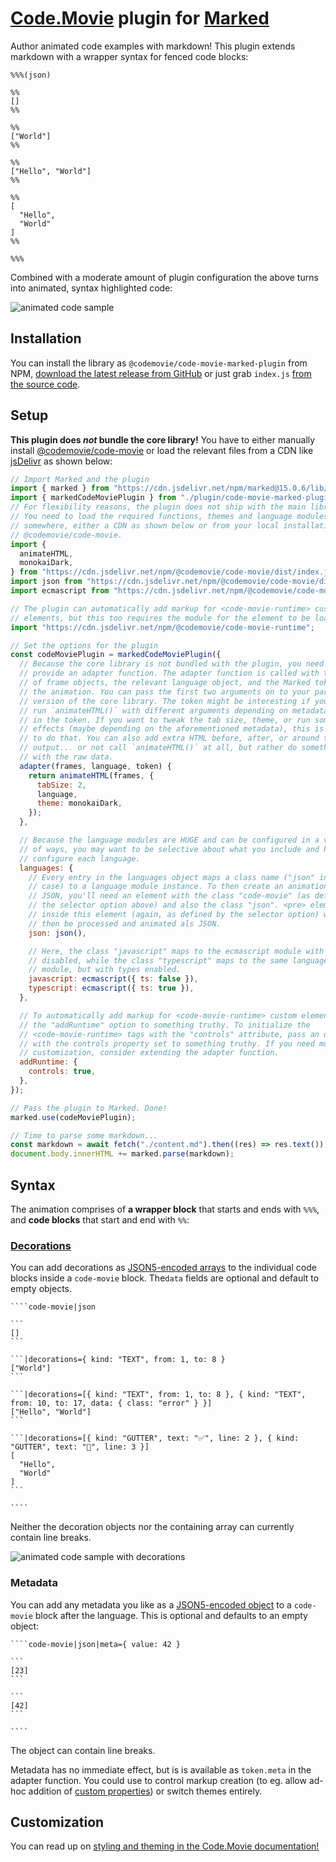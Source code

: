 # [Code.Movie](https://code.movie) plugin for [Marked](https://marked.js.org/)

Author animated code examples with markdown! This plugin extends markdown with a
wrapper syntax for fenced code blocks:

    %%%(json)

    %%
    []
    %%

    %%
    ["World"]
    %%

    %%
    ["Hello", "World"]
    %%

    %%
    [
      "Hello",
      "World"
    ]
    %%

    %%%

Combined with a moderate amount of plugin configuration the above turns into
animated, syntax highlighted code:

![animated code sample](https://raw.githubusercontent.com/CodeMovie/code-movie-marked-plugin/main/demo.gif)

## Installation

You can install the library as `@codemovie/code-movie-marked-plugin` from NPM,
[download the latest release from GitHub](https://github.com/CodeMovie/code-movie-marked-plugin/releases)
or just grab `index.js` [from the source code](https://github.com/CodeMovie/code-movie-marked-plugin/tree/main/dist).

## Setup

**This plugin does _not_ bundle the core library!** You have to either manually
install [@codemovie/code-movie](https://www.npmjs.com/package/@codemovie/code-movie)
or load the relevant files from a CDN like [jsDelivr](https://www.jsdelivr.com/)
as shown below:

```javascript
// Import Marked and the plugin
import { marked } from "https://cdn.jsdelivr.net/npm/marked@15.0.6/lib/marked.esm.js";
import { markedCodeMoviePlugin } from "./plugin/code-movie-marked-plugin/index.js";
// For flexibility reasons, the plugin does not ship with the main library.
// You need to load the required functions, themes and language modules from
// somewhere, either a CDN as shown below or from your local installation of
// @codemovie/code-movie.
import {
  animateHTML,
  monokaiDark,
} from "https://cdn.jsdelivr.net/npm/@codemovie/code-movie/dist/index.js";
import json from "https://cdn.jsdelivr.net/npm/@codemovie/code-movie/dist/languages/json.js";
import ecmascript from "https://cdn.jsdelivr.net/npm/@codemovie/code-movie/dist/languages/ecmascript.js";

// The plugin can automatically add markup for <code-movie-runtime> custom
// elements, but this too requires the module for the element to be loaded
import "https://cdn.jsdelivr.net/npm/@codemovie/code-movie-runtime";

// Set the options for the plugin
const codeMoviePlugin = markedCodeMoviePlugin({
  // Because the core library is not bundled with the plugin, you need to
  // provide an adapter function. The adapter function is called with the array
  // of frame objects, the relevant language object, and the Marked token for
  // the animation. You can pass the first two arguments on to your particular
  // version of the core library. The token might be interesting if you want to
  // run `animateHTML()` with different arguments depending on metadata present
  // in the token. If you want to tweak the tab size, theme, or run some side
  // effects (maybe depending on the aforementioned metadata), this is the place
  // to do that. You can also add extra HTML before, after, or around the
  // output... or not call `animateHTML()` at all, but rather do something else
  // with the raw data.
  adapter(frames, language, token) {
    return animateHTML(frames, {
      tabSize: 2,
      language,
      theme: monokaiDark,
    });
  },

  // Because the language modules are HUGE and can be configured in a variety
  // of ways, you may want to be selective about what you include and how you
  // configure each language.
  languages: {
    // Every entry in the languages object maps a class name ("json" in this
    // case) to a language module instance. To then create an animation for
    // JSON, you'll need an element with the class "code-movie" (as defined in
    // the selector option above) and also the class "json". <pre> elements
    // inside this element (again, as defined by the selector option) will
    // then be processed and animated als JSON.
    json: json(),

    // Here, the class "javascript" maps to the ecmascript module with types
    // disabled, while the class "typescript" maps to the same language
    // module, but with types enabled.
    javascript: ecmascript({ ts: false }),
    typescript: ecmascript({ ts: true }),
  },

  // To automatically add markup for <code-movie-runtime> custom elements, set
  // the "addRuntime" option to something truthy. To initialize the
  // <code-movie-runtime> tags with the "controls" attribute, pass an object
  // with the controls property set to something truthy. If you need more
  // customization, consider extending the adapter function.
  addRuntime: {
    controls: true,
  },
});

// Pass the plugin to Marked. Done!
marked.use(codeMoviePlugin);

// Time to parse some markdown...
const markdown = await fetch("./content.md").then((res) => res.text());
document.body.innerHTML += marked.parse(markdown);
```

## Syntax

The animation comprises of **a wrapper block** that starts and ends with `%%%`,
and **code blocks** that start and end with `%%`:

### [Decorations](https://code.movie/docs/guides/decorations.html)

You can add decorations as [JSON5-encoded arrays](https://www.npmjs.com/package/json5)
to the individual code blocks inside a `code-movie` block. The`data` fields are
optional and default to empty objects.

<!-- prettier-ignore -->
    ````code-movie|json

    ```
    []
    ```

    ```|decorations={ kind: "TEXT", from: 1, to: 8 }
    ["World"]
    ```

    ```|decorations=[{ kind: "TEXT", from: 1, to: 8 }, { kind: "TEXT", from: 10, to: 17, data: { class: "error" } }]
    ["Hello", "World"]
    ```

    ```|decorations=[{ kind: "GUTTER", text: "✅", line: 2 }, { kind: "GUTTER", text: "🚫", line: 3 }]
    [
      "Hello",
      "World"
    ]
    ```

    ````

Neither the decoration objects nor the containing array can currently contain line breaks.

![animated code sample with decorations](https://raw.githubusercontent.com/CodeMovie/code-movie-marked-plugin/main/demo2.gif)

### Metadata

You can add any metadata you like as a [JSON5-encoded object](https://www.npmjs.com/package/json5)
to a `code-movie` block after the language. This is optional and defaults to an
empty object:

    ````code-movie|json|meta={ value: 42 }

    ```
    [23]
    ```

    ```
    [42]
    ```

    ````

The object can contain line breaks.

Metadata has no immediate effect, but is is available as `token.meta` in the
adapter function. You could use to control markup creation (to eg. allow ad-hoc
addition of [custom properties](https://code.movie/docs/reference/css-variables.html))
or switch themes entirely.

## Customization

You can read up on [styling and theming in the Code.Movie documentation!](https://code.movie/docs/guides/styling.html)
